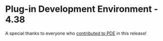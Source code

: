 # Plug-in Development Environment - 4.38

A special thanks to everyone who [contributed to PDE](acknowledgements.md#plug-in-development-environment) in this release!

<!--
## Editors
-->

<!--
## API Tools
-->

<!--
---
## PDE Compiler 
-->

